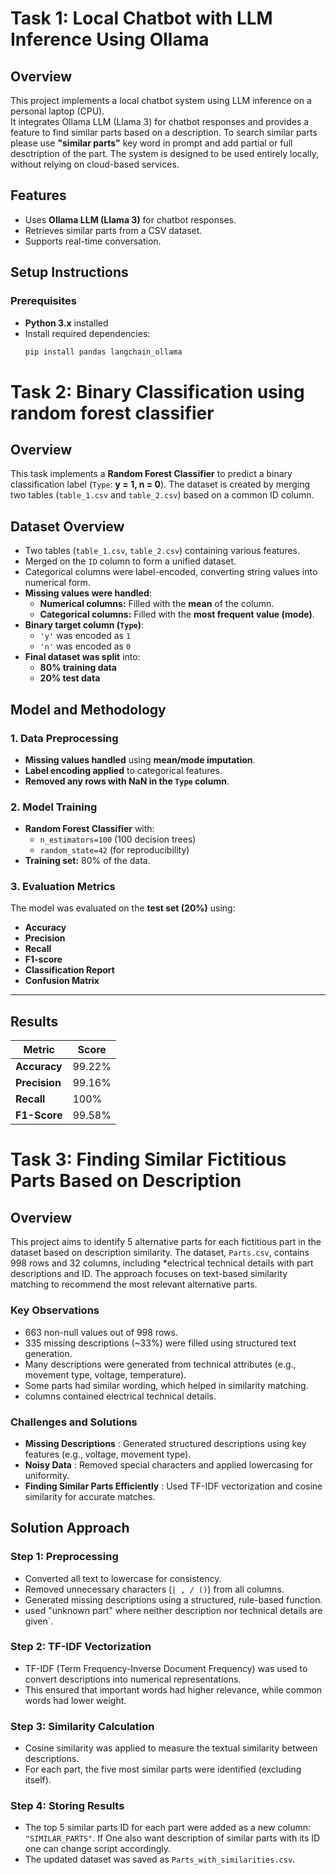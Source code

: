 # Task 1: Local Chatbot with LLM Inference Using Ollama

## Overview
This project implements a local chatbot system using LLM inference on a personal laptop (CPU).  
It integrates Ollama LLM (Llama 3) for chatbot responses and provides a feature to find similar parts based on a description. To search similar parts please use **"similar parts"** key word in prompt and add partial or full desctription of the part. The system is designed to be used entirely locally, without relying on cloud-based services.

## Features
- Uses **Ollama LLM (Llama 3)** for chatbot responses.
- Retrieves similar parts from a CSV dataset.
- Supports real-time conversation.

## Setup Instructions

### Prerequisites
- **Python 3.x** installed  
- Install required dependencies:
  ```sh
  pip install pandas langchain_ollama

# Task 2: Binary Classification using random forest classifier

## Overview
This task implements a **Random Forest Classifier** to predict a binary classification label (`Type`: **y = 1, n = 0**). The dataset is created by merging two tables (`table_1.csv` and `table_2.csv`) based on a common ID column.  

## Dataset Overview

- Two tables (`table_1.csv`, `table_2.csv`) containing various features.
- Merged on the `ID` column to form a unified dataset.
- Categorical columns were label-encoded, converting string values into numerical form.
- **Missing values were handled**:
  - **Numerical columns:** Filled with the **mean** of the column.
  - **Categorical columns:** Filled with the **most frequent value (mode)**.
- **Binary target column (`Type`)**:
  - `'y'` was encoded as `1`
  - `'n'` was encoded as `0`
- **Final dataset was split** into:
  - **80% training data**
  - **20% test data**

## Model and Methodology

### 1. Data Preprocessing
- **Missing values handled** using **mean/mode imputation**.
- **Label encoding applied** to categorical features.
- **Removed any rows with NaN in the `Type` column**.

### 2. Model Training
- **Random Forest Classifier** with:
  - `n_estimators=100` (100 decision trees)
  - `random_state=42` (for reproducibility)
- **Training set:** 80% of the data.

### 3. Evaluation Metrics
The model was evaluated on the **test set (20%)** using:
- **Accuracy**
- **Precision**
- **Recall**
- **F1-score**
- **Classification Report**
- **Confusion Matrix**

---

## Results

| Metric       | Score |
|--------------|--------|
| **Accuracy**  | 99.22% |
| **Precision** | 99.16% |
| **Recall**    | 100%   |
| **F1-Score**  | 99.58% |


# Task 3: Finding Similar Fictitious Parts Based on Description

## Overview
This project aims to identify 5 alternative parts for each fictitious part in the dataset based on description similarity. The dataset, `Parts.csv`, contains 998 rows and 32 columns, including *electrical technical details with part descriptions and ID. The approach focuses on text-based similarity matching to recommend the most relevant alternative parts.

### Key Observations
   - 663 non-null values out of 998 rows.  
   - 335 missing descriptions (~33%) were filled using structured text generation.  
   - Many descriptions were generated from technical attributes (e.g., movement type, voltage, temperature).  
   - Some parts had similar wording, which helped in similarity matching.  
   - columns contained electrical technical details.  

### Challenges and Solutions

- **Missing Descriptions** : Generated structured descriptions using key features (e.g., voltage, movement type).
- **Noisy Data** : Removed special characters and applied lowercasing for uniformity.
- **Finding Similar Parts Efficiently** : Used TF-IDF vectorization and cosine similarity for accurate matches.

## Solution Approach

### Step 1: Preprocessing
- Converted all text to lowercase for consistency.  
- Removed unnecessary characters (`| , / ()`) from all columns.  
- Generated missing descriptions using a structured, rule-based function.  
- used "unknown part" where neither description nor technical details are given`.  

### Step 2: TF-IDF Vectorization
- TF-IDF (Term Frequency-Inverse Document Frequency) was used to convert descriptions into numerical representations.  
- This ensured that important words had higher relevance, while common words had lower weight.  

### Step 3: Similarity Calculation
- Cosine similarity was applied to measure the textual similarity between descriptions.  
- For each part, the five most similar parts were identified (excluding itself).  

### Step 4: Storing Results
- The top 5 similar parts ID for each part were added as a new column: `"SIMILAR_PARTS"`.  If One also want description of similar parts with its ID one can change script accordingly.
- The updated dataset was saved as `Parts_with_similarities.csv`.  
